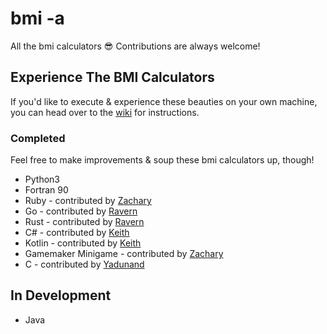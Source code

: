 # bmi -a
All the bmi calculators 😎 Contributions are always welcome!

## Experience The BMI Calculators
If you'd like to execute & experience these beauties on your own machine, you can head over to the [wiki](https://github.com/shleen/bmi-a/wiki) for instructions.

### Completed
Feel free to make improvements & soup these bmi calculators up, though!

- Python3
- Fortran 90
- Ruby - contributed by [Zachary](https://github.com/zacharytay1994)
- Go - contributed by [Ravern](https://github.com/ravernkoh)
- Rust - contributed by [Ravern](https://github.com/ravernkoh)
- C# - contributed by [Keith](https://github.com/Kaioru)
- Kotlin - contributed by [Keith](https://github.com/Kaioru)
- Gamemaker Minigame - contributed by [Zachary](https://github.com/zacharytay1994)
- C - contributed by [Yadunand](https://github.com/yadunut)

## In Development
- Java

